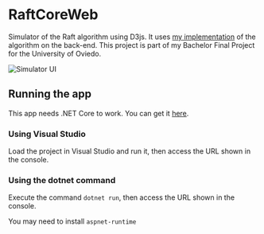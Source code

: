 # RaftCoreWeb

Simulator of the Raft algorithm using D3js. It uses [my implementation](https://github.com/guille/raftcore) of the algorithm on the back-end. This project is part of my Bachelor Final Project for the University of Oviedo.

![Simulator UI](https://raw.githubusercontent.com/guille/RaftCoreWeb/master/img.PNG)

## Running the app

This app needs .NET Core to work. You can get it [here](https://dotnet.github.io/).

### Using Visual Studio

Load the project in Visual Studio and run it, then access the URL shown in the console.

### Using the dotnet command

Execute the command `dotnet run`, then access the URL shown in the console.

You may need to install `aspnet-runtime`
